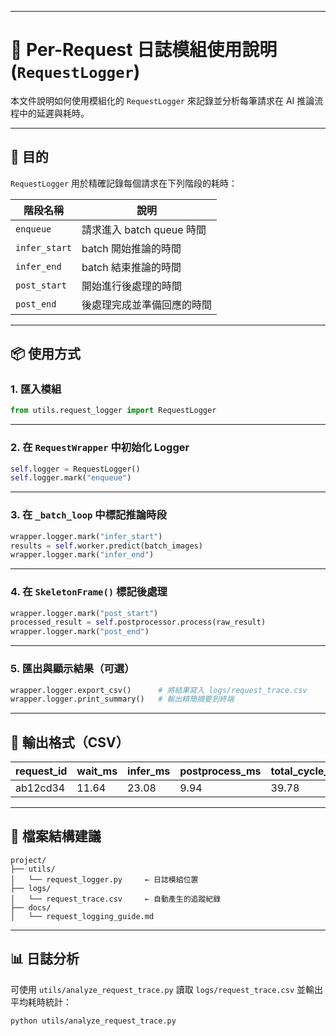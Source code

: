 

---

# 🧾 Per-Request 日誌模組使用說明 (`RequestLogger`)

本文件說明如何使用模組化的 `RequestLogger` 來記錄並分析每筆請求在 AI 推論流程中的延遲與耗時。

---

## 🎯 目的

`RequestLogger` 用於精確記錄每個請求在下列階段的耗時：

| 階段名稱          | 說明                  |
| ------------- | ------------------- |
| `enqueue`     | 請求進入 batch queue 時間 |
| `infer_start` | batch 開始推論的時間       |
| `infer_end`   | batch 結束推論的時間       |
| `post_start`  | 開始進行後處理的時間          |
| `post_end`    | 後處理完成並準備回應的時間       |

---

## 📦 使用方式

### 1. 匯入模組

```python
from utils.request_logger import RequestLogger
```

---

### 2. 在 `RequestWrapper` 中初始化 Logger

```python
self.logger = RequestLogger()
self.logger.mark("enqueue")
```

---

### 3. 在 `_batch_loop` 中標記推論時段

```python
wrapper.logger.mark("infer_start")
results = self.worker.predict(batch_images)
wrapper.logger.mark("infer_end")
```

---

### 4. 在 `SkeletonFrame()` 標記後處理

```python
wrapper.logger.mark("post_start")
processed_result = self.postprocessor.process(raw_result)
wrapper.logger.mark("post_end")
```

---

### 5. 匯出與顯示結果（可選）

```python
wrapper.logger.export_csv()      # 將結果寫入 logs/request_trace.csv
wrapper.logger.print_summary()   # 輸出精簡摘要到終端
```

---

## 🧪 輸出格式（CSV）

| request\_id | wait\_ms | infer\_ms | postprocess\_ms | total\_cycle\_ms |
| ----------- | -------- | --------- | --------------- | ---------------- |
| ab12cd34    | 11.64    | 23.08     | 9.94            | 39.78            |

---

## 📁 檔案結構建議

```
project/
├── utils/
│   └── request_logger.py     ← 日誌模組位置
├── logs/
│   └── request_trace.csv     ← 自動產生的追蹤紀錄
├── docs/
│   └── request_logging_guide.md
```

---

## 📊 日誌分析

可使用 `utils/analyze_request_trace.py` 讀取 `logs/request_trace.csv` 並輸出平均耗時統計：

```bash
python utils/analyze_request_trace.py
```
